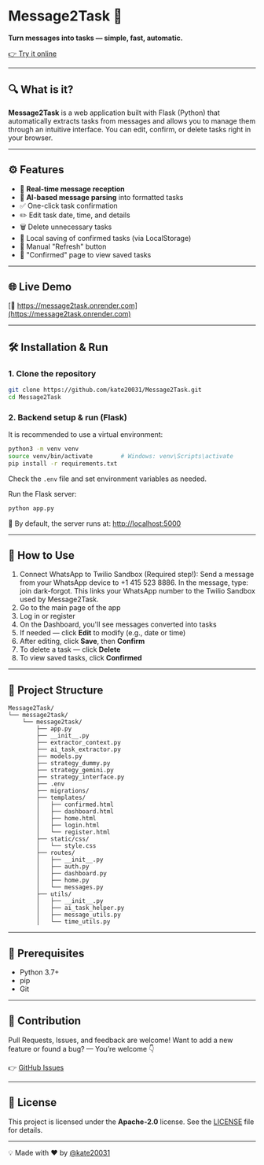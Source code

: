 # Message2Task 🚀

**Turn messages into tasks — simple, fast, automatic.**

[👉 Try it online](https://message2task.onrender.com)

---

## 🔍 What is it?

**Message2Task** is a web application built with Flask (Python) that automatically extracts tasks from messages and allows you to manage them through an intuitive interface. You can edit, confirm, or delete tasks right in your browser.

---

## ⚙️ Features

* 📩 **Real-time message reception**
* 🤖 **AI-based message parsing** into formatted tasks
* ✅ One-click task confirmation
* ✏️ Edit task date, time, and details
* 🗑️ Delete unnecessary tasks
* 💾 Local saving of confirmed tasks (via LocalStorage)
* 🔄 Manual "Refresh" button
* 👀 "Confirmed" page to view saved tasks

---

## 🌐 Live Demo

[🔗 https://message2task.onrender.com](https://message2task.onrender.com)

---

## 🛠️ Installation & Run

### 1. Clone the repository

```bash
git clone https://github.com/kate20031/Message2Task.git
cd Message2Task
```

### 2. Backend setup & run (Flask)

It is recommended to use a virtual environment:

```bash
python3 -m venv venv
source venv/bin/activate        # Windows: venv\Scripts\activate
pip install -r requirements.txt
```

Check the `.env` file and set environment variables as needed.

Run the Flask server:

```bash
python app.py
```

📍 By default, the server runs at: [http://localhost:5000](http://localhost:5000)

---

## 🧪 How to Use
1. Connect WhatsApp to Twilio Sandbox (Required step!):
Send a message from your WhatsApp device to +1 415 523 8886.
In the message, type: join dark-forgot.
This links your WhatsApp number to the Twilio Sandbox used by Message2Task.
2. Go to the main page of the app
3. Log in or register
4. On the Dashboard, you'll see messages converted into tasks
5. If needed — click **Edit** to modify (e.g., date or time)
6. After editing, click **Save**, then **Confirm**
7. To delete a task — click **Delete**
8. To view saved tasks, click **Confirmed**

---

## 🧹 Project Structure

```
Message2Task/
└── message2task/
    └── message2task/
        ├── app.py
        ├── __init__.py
        ├── extractor_context.py
        ├── ai_task_extractor.py
        ├── models.py
        ├── strategy_dummy.py
        ├── strategy_gemini.py
        ├── strategy_interface.py
        ├── .env
        ├── migrations/
        ├── templates/
        │   ├── confirmed.html
        │   ├── dashboard.html
        │   ├── home.html
        │   ├── login.html
        │   └── register.html
        ├── static/css/
        │   └── style.css
        ├── routes/
        │   ├── __init__.py
        │   ├── auth.py
        │   ├── dashboard.py
        │   ├── home.py
        │   └── messages.py
        ├── utils/
        │   ├── __init__.py
        │   ├── ai_task_helper.py
        │   ├── message_utils.py
        │   └── time_utils.py

```

---

## 🤠 Prerequisites

* Python 3.7+
* pip
* Git

---

## 🤝 Contribution

Pull Requests, Issues, and feedback are welcome!
Want to add a new feature or found a bug? — You’re welcome 👇

👉 [GitHub Issues](https://github.com/kate20031/Message2Task/issues)

---

## 📄 License

This project is licensed under the **Apache-2.0** license.
See the  [LICENSE](LICENSE) file for details.

---

💡 Made with ❤️ by [@kate20031](https://github.com/kate20031)
